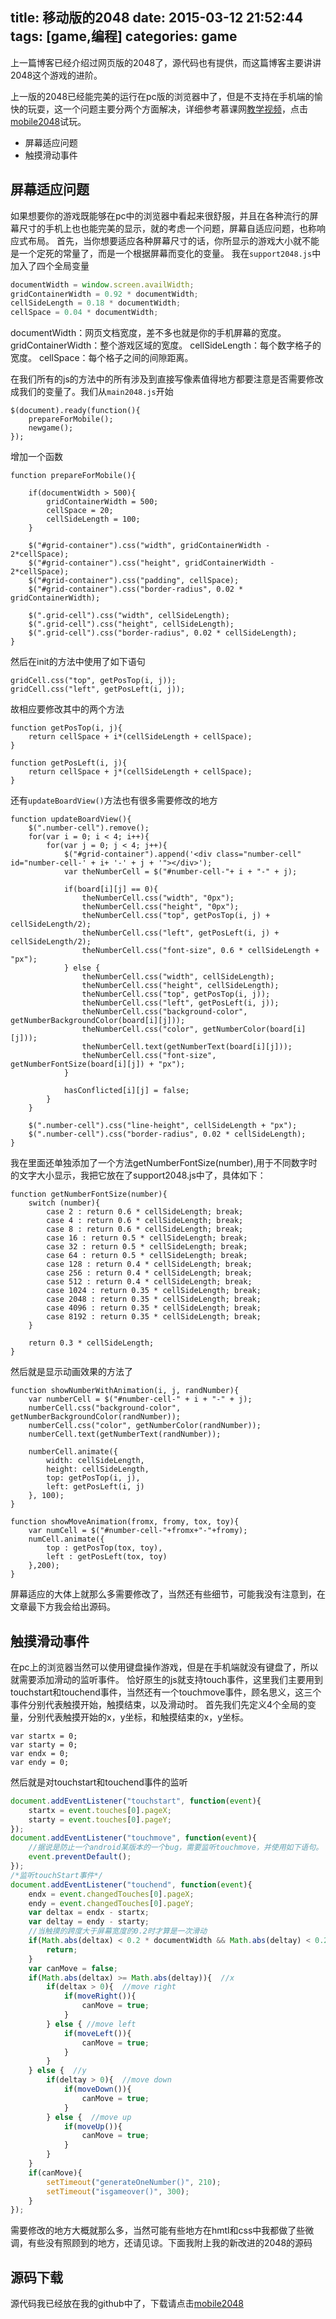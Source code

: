 title: 移动版的2048
date: 2015-03-12 21:52:44
tags: [game,编程]
categories: game
---
上一篇博客已经介绍过网页版的2048了，源代码也有提供，而这篇博客主要讲讲2048这个游戏的进阶。
<!--more-->
上一版的2048已经能完美的运行在pc版的浏览器中了，但是不支持在手机端的愉快的玩耍，这一个问题主要分两个方面解决，详细参考慕课网[教学视频](http://www.imooc.com/learn/76)，点击[mobile2048](http://hzhyiyy.com/game/mobile2048/)试玩。
+   屏幕适应问题
+   触摸滑动事件

## 屏幕适应问题
如果想要你的游戏既能够在pc中的浏览器中看起来很舒服，并且在各种流行的屏幕尺寸的手机上也也能完美的显示，就的考虑一个问题，屏幕自适应问题，也称响应式布局。
首先，当你想要适应各种屏幕尺寸的话，你所显示的游戏大小就不能是一个定死的常量了，而是一个根据屏幕而变化的变量。
我在`support2048.js`中加入了四个全局变量
``` javascript
documentWidth = window.screen.availWidth;
gridContainerWidth = 0.92 * documentWidth;
cellSideLength = 0.18 * documentWidth;
cellSpace = 0.04 * documentWidth;
```
documentWidth：网页文档宽度，差不多也就是你的手机屏幕的宽度。
gridContainerWidth：整个游戏区域的宽度。
cellSideLength：每个数字格子的宽度。
cellSpace：每个格子之间的间隙距离。

在我们所有的js的方法中的所有涉及到直接写像素值得地方都要注意是否需要修改成我们的变量了。我们从`main2048.js`开始
```
$(document).ready(function(){
    prepareForMobile();
    newgame();
});
```
增加一个函数
```
function prepareForMobile(){

    if(documentWidth > 500){
        gridContainerWidth = 500;
        cellSpace = 20;
        cellSideLength = 100;
    }

    $("#grid-container").css("width", gridContainerWidth - 2*cellSpace);
    $("#grid-container").css("height", gridContainerWidth - 2*cellSpace);
    $("#grid-container").css("padding", cellSpace);
    $("#grid-container").css("border-radius", 0.02 * gridContainerWidth);

    $(".grid-cell").css("width", cellSideLength);
    $(".grid-cell").css("height", cellSideLength);
    $(".grid-cell").css("border-radius", 0.02 * cellSideLength);
}
```

然后在init的方法中使用了如下语句
```
gridCell.css("top", getPosTop(i, j));
gridCell.css("left", getPosLeft(i, j));
```

故相应要修改其中的两个方法
```
function getPosTop(i, j){
    return cellSpace + i*(cellSideLength + cellSpace);
}

function getPosLeft(i, j){
    return cellSpace + j*(cellSideLength + cellSpace);
}

```

还有`updateBoardView()`方法也有很多需要修改的地方
```
function updateBoardView(){
    $(".number-cell").remove();
    for(var i = 0; i < 4; i++){
        for(var j = 0; j < 4; j++){
            $("#grid-container").append('<div class="number-cell" id="number-cell-' + i+ '-' + j + '"></div>');
            var theNumberCell = $("#number-cell-"+ i + "-" + j);

            if(board[i][j] == 0){
                theNumberCell.css("width", "0px");
                theNumberCell.css("height", "0px");
                theNumberCell.css("top", getPosTop(i, j) + cellSideLength/2);
                theNumberCell.css("left", getPosLeft(i, j) + cellSideLength/2);
                theNumberCell.css("font-size", 0.6 * cellSideLength + "px");
            } else {
                theNumberCell.css("width", cellSideLength);
                theNumberCell.css("height", cellSideLength);
                theNumberCell.css("top", getPosTop(i, j));
                theNumberCell.css("left", getPosLeft(i, j));
                theNumberCell.css("background-color", getNumberBackgroundColor(board[i][j]));
                theNumberCell.css("color", getNumberColor(board[i][j]));
                theNumberCell.text(getNumberText(board[i][j]));
                theNumberCell.css("font-size", getNumberFontSize(board[i][j]) + "px");
            }

            hasConflicted[i][j] = false;
        }
    }

    $(".number-cell").css("line-height", cellSideLength + "px");
    $(".number-cell").css("border-radius", 0.02 * cellSideLength);
}
```

我在里面还单独添加了一个方法getNumberFontSize(number),用于不同数字时的文字大小显示，我把它放在了support2048.js中了，具体如下：
```
function getNumberFontSize(number){
    switch (number){
        case 2 : return 0.6 * cellSideLength; break;
        case 4 : return 0.6 * cellSideLength; break;
        case 8 : return 0.6 * cellSideLength; break;
        case 16 : return 0.5 * cellSideLength; break;
        case 32 : return 0.5 * cellSideLength; break;
        case 64 : return 0.5 * cellSideLength; break;
        case 128 : return 0.4 * cellSideLength; break;
        case 256 : return 0.4 * cellSideLength; break;
        case 512 : return 0.4 * cellSideLength; break;
        case 1024 : return 0.35 * cellSideLength; break;
        case 2048 : return 0.35 * cellSideLength; break;
        case 4096 : return 0.35 * cellSideLength; break;
        case 8192 : return 0.35 * cellSideLength; break;
    }

    return 0.3 * cellSideLength;
}
```
然后就是显示动画效果的方法了
```
function showNumberWithAnimation(i, j, randNumber){
    var numberCell = $("#number-cell-" + i + "-" + j);
    numberCell.css("background-color", getNumberBackgroundColor(randNumber));
    numberCell.css("color", getNumberColor(randNumber));
    numberCell.text(getNumberText(randNumber));

    numberCell.animate({
        width: cellSideLength,
        height: cellSideLength,
        top: getPosTop(i, j),
        left: getPosLeft(i, j)
    }, 100);
}

function showMoveAnimation(fromx, fromy, tox, toy){
    var numCell = $("#number-cell-"+fromx+"-"+fromy);
    numCell.animate({
        top : getPosTop(tox, toy),
        left : getPosLeft(tox, toy)
    },200);
}
```
屏幕适应的大体上就那么多需要修改了，当然还有些细节，可能我没有注意到，在文章最下方我会给出源码。

## 触摸滑动事件
在pc上的浏览器当然可以使用键盘操作游戏，但是在手机端就没有键盘了，所以就需要添加滑动的监听事件。
恰好原生的js就支持touch事件，这里我们主要用到touchstart和touchend事件，当然还有一个touchmove事件，顾名思义，这三个事件分别代表触摸开始，触摸结束，以及滑动时。
首先我们先定义4个全局的变量，分别代表触摸开始的x，y坐标，和触摸结束的x，y坐标。
```
var startx = 0;
var starty = 0;
var endx = 0;
var endy = 0;
```

然后就是对touchstart和touchend事件的监听
``` javascript
document.addEventListener("touchstart", function(event){
    startx = event.touches[0].pageX;
    starty = event.touches[0].pageY;
});
document.addEventListener("touchmove", function(event){
    //据说是防止一个android某版本的一个bug，需要监听touchmove，并使用如下语句。
    event.preventDefault();
});
/*监听touchStart事件*/
document.addEventListener("touchend", function(event){
    endx = event.changedTouches[0].pageX;
    endy = event.changedTouches[0].pageY;
    var deltax = endx - startx;
    var deltay = endy - starty;
    //当触摸的跨度大于屏幕宽度的0.2时才算是一次滑动
    if(Math.abs(deltax) < 0.2 * documentWidth && Math.abs(deltay) < 0.2 * documentWidth){
        return;
    }
    var canMove = false;
    if(Math.abs(deltax) >= Math.abs(deltay)){  //x
        if(deltax > 0){  //move right
            if(moveRight()){
                canMove = true;
            }
        } else { //move left
            if(moveLeft()){
                canMove = true;
            }
        }
    } else {  //y
        if(deltay > 0){  //move down
            if(moveDown()){
                canMove = true;
            }
        } else {  //move up
            if(moveUp()){
                canMove = true;
            }
        }
    }
    if(canMove){
        setTimeout("generateOneNumber()", 210);
        setTimeout("isgameover()", 300);
    }
});
```
需要修改的地方大概就那么多，当然可能有些地方在hmtl和css中我都做了些微调，有些没有照顾到的地方，还请见谅。下面我附上我的新改进的2048的源码

## 源码下载
源代码我已经放在我的github中了，下载请点击[mobile2048](https://github.com/hzhyiyy/mobile2048)


